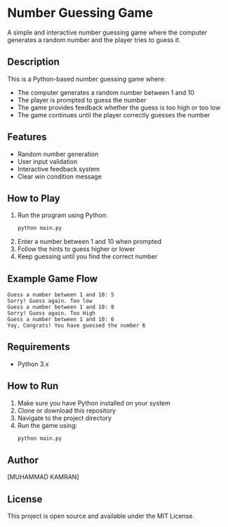 # Number Guessing Game

A simple and interactive number guessing game where the computer generates a random number and the player tries to guess it.

## Description

This is a Python-based number guessing game where:
- The computer generates a random number between 1 and 10
- The player is prompted to guess the number
- The game provides feedback whether the guess is too high or too low
- The game continues until the player correctly guesses the number

## Features

- Random number generation
- User input validation
- Interactive feedback system
- Clear win condition message

## How to Play

1. Run the program using Python:
   ```bash
   python main.py
   ```
2. Enter a number between 1 and 10 when prompted
3. Follow the hints to guess higher or lower
4. Keep guessing until you find the correct number

## Example Game Flow

```
Guess a number between 1 and 10: 5
Sorry! Guess again. Too low
Guess a number between 1 and 10: 8
Sorry! Guess again. Too High
Guess a number between 1 and 10: 6
Yay, Congrats! You have guessed the number 6
```

## Requirements

- Python 3.x

## How to Run

1. Make sure you have Python installed on your system
2. Clone or download this repository
3. Navigate to the project directory
4. Run the game using:
   ```bash
   python main.py
   ```

## Author

[MUHAMMAD KAMRAN]

## License

This project is open source and available under the MIT License.
